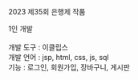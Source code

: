 2023 제35회 은행제 작품

  1인 개발 <br>
  <br>
  개발 도구 : 이클립스 <br>
  개발 언어 : jsp, html, css, js, sql <br>
  기능  : 로그인, 회원가입, 장바구니, 게시판 <br>
